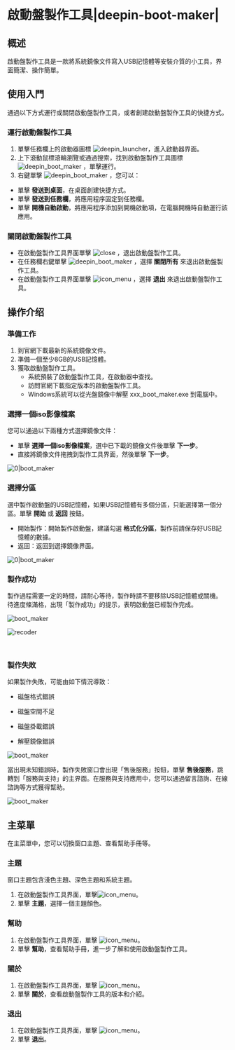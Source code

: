 # 啟動盤製作工具|deepin-boot-maker|

## 概述

啟動盤製作工具是一款將系統鏡像文件寫入USB記憶體等安裝介質的小工具，界面簡潔、操作簡單。

## 使用入門

通過以下方式運行或關閉啟動盤製作工具，或者創建啟動盤製作工具的快捷方式。

### 運行啟動盤製作工具

1. 單擊任務欄上的啟動器圖標 ![deepin_launcher](../common/deepin_launcher.svg)，進入啟動器界面。
2. 上下滾動鼠標滾輪瀏覽或通過搜索，找到啟動盤製作工具圖標![deepin_boot_maker](../common/deepin_boot_maker.svg) ，單擊運行。
3. 右鍵單擊 ![deepin_boot_maker](../common/deepin_boot_maker.svg)  ，您可以：
 - 單擊 **發送到桌面**，在桌面創建快捷方式。
 - 單擊 **發送到任務欄**，將應用程序固定到任務欄。
 - 單擊 **開機自動啟動**，將應用程序添加到開機啟動項，在電腦開機時自動運行該應用。


### 關閉啟動盤製作工具

   - 在啟動盤製作工具界面單擊 ![close](../common/close.svg) ，退出啟動盤製作工具。
   - 在任務欄右鍵單擊 ![deepin_boot_maker](../common/deepin_boot_maker.svg) ，選擇 **關閉所有** 來退出啟動盤製作工具。
   - 在啟動盤製作工具界面單擊 ![icon_menu](../common/icon_menu.svg) ，選擇 **退出** 來退出啟動盤製作工具。

## 操作介绍

### 準備工作

1. 到官網下載最新的系統鏡像文件。
2. 準備一個至少8GB的USB記憶體。
3. 獲取啟動盤製作工具。
   - 系統預裝了啟動盤製作工具，在啟動器中查找。
   - 訪問官網下載指定版本的啟動盤製作工具。
   - Windows系統可以從光盤鏡像中解壓 xxx_boot_maker.exe 到電腦中。

### 選擇一個iso影像檔案

您可以通過以下兩種方式選擇鏡像文件：

- 單擊 **選擇一個iso影像檔案**，選中已下載的鏡像文件後單擊 **下一步**。
- 直接將鏡像文件拖拽到製作工具界面，然後單擊 **下一步**。

![0|boot_maker](fig/select_file.png)

### 選擇分區

選中製作啟動盤的USB記憶體，如果USB記憶體有多個分區，只能選擇第一個分區。單擊 **開始** 或 **返回**  按鈕。

- 開始製作：開始製作啟動盤，建議勾選 **格式化分區**，製作前請保存好USB記憶體的數據。
- 返回：返回到選擇鏡像界面。

![0|boot_maker](fig/select_disk.png)

### 製作成功

製作過程需要一定的時間，請耐心等待，製作時請不要移除USB記憶體或關機。待進度條滿格，出現「製作成功」的提示，表明啟動盤已經製作完成。


![boot_maker](fig/boot_making.png)

![recoder](fig/success.png)

&nbsp;&nbsp;&nbsp;&nbsp;&nbsp;&nbsp;&nbsp;&nbsp;&nbsp;&nbsp;&nbsp;&nbsp;&nbsp;

### 製作失敗

如果製作失敗，可能由如下情況導致：

- 磁盤格式錯誤

- 磁盤空間不足

- 磁盤掛載錯誤

- 解壓鏡像錯誤


![boot_maker](fig/failed.png)

當出現未知錯誤時，製作失敗窗口會出現「售後服務」按鈕，單擊 **售後服務**，跳轉到「服務與支持」的主界面。在服務與支持應用中，您可以通過留言諮詢、在線諮詢等方式獲得幫助。

![boot_maker](fig/failed_01.png)

## 主菜單

在主菜單中，您可以切換窗口主題、查看幫助手冊等。

### 主題

窗口主題包含淺色主題、深色主題和系統主題。

1. 在啟動盤製作工具界面，單擊![icon_menu](../common/icon_menu.svg)。
2. 單擊 **主題**，選擇一個主題顏色。

### 幫助

1. 在啟動盤製作工具界面，單擊 ![icon_menu](../common/icon_menu.svg)。
2. 單擊 **幫助**，查看幫助手冊，進一步了解和使用啟動盤製作工具。

### 關於

1. 在啟動盤製作工具界面，單擊 ![icon_menu](../common/icon_menu.svg)。
2. 單擊 **關於**，查看啟動盤製作工具的版本和介紹。

### 退出

1. 在啟動盤製作工具界面，單擊 ![icon_menu](../common/icon_menu.svg)。
2. 單擊 **退出**。
